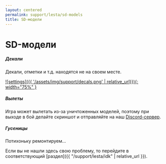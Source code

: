 ```yaml
---
layout: centered
permalink: support/lesta/sd-models
title: SD-модели
---
```


# SD-модели

##### Декали
Декали, отметки и т.д. находятся не на своем месте.

[![settings]({{ '/assets/img/support/decals.png' | relative_url}}){: width="75%" }](/assets/img/support/decals.png)
##### Вылеты
Игра может вылетать из-за уничтоженных моделей, поэтому при выходе в бой делайте скриншот и отправляйте на наш [Discord-сервер](https://discord.gg/36mrMDeFMJ).

##### Гусеницы
Потихоньку ремонтируем...

<div>
    <div class="b-hr-layoutfix">
        <div class="b-hr-block"><span></span></div>
    </div>
</div>

Если вы не нашли здесь свою проблему, то перейдите в соответствующий [раздел]({{ "/support/lesta/idk" | relative_url }}).